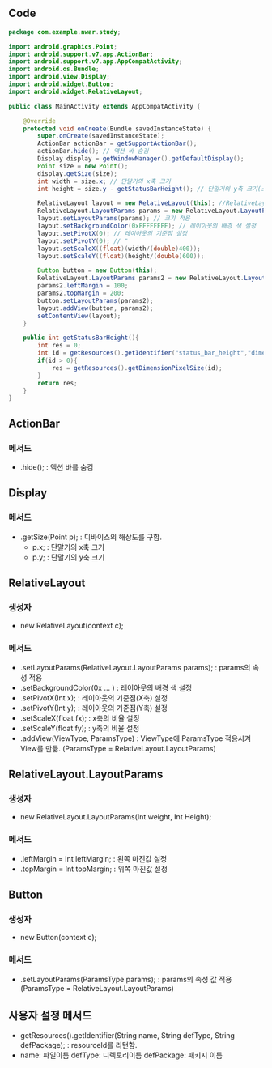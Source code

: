 ## Code

```java
package com.example.nwar.study;

import android.graphics.Point;
import android.support.v7.app.ActionBar;
import android.support.v7.app.AppCompatActivity;
import android.os.Bundle;
import android.view.Display;
import android.widget.Button;
import android.widget.RelativeLayout;

public class MainActivity extends AppCompatActivity {

    @Override 
    protected void onCreate(Bundle savedInstanceState) {
        super.onCreate(savedInstanceState);
        ActionBar actionBar = getSupportActionBar();
        actionBar.hide(); // 액션 바 숨김
        Display display = getWindowManager().getDefaultDisplay();
        Point size = new Point();
        display.getSize(size);
        int width = size.x; // 단말기의 x축 크기
        int height = size.y - getStatusBarHeight(); // 단말기의 y축 크기(스테이터스바 제외)

        RelativeLayout layout = new RelativeLayout(this); //RelativeLayout 생성
        RelativeLayout.LayoutParams params = new RelativeLayout.LayoutParams(400, 600); // RelativeLayout 크기 설정
        layout.setLayoutParams(params); // 크기 적용
        layout.setBackgroundColor(0xFFFFFFFF); // 레이아웃의 배경 색 설정
        layout.setPivotX(0); // 레이아웃의 기준점 설정
        layout.setPivotY(0); // "
        layout.setScaleX((float)(width/(double)400));
        layout.setScaleY((float)(height/(double)600));

        Button button = new Button(this);
        RelativeLayout.LayoutParams params2 = new RelativeLayout.LayoutParams(200, 100);
        params2.leftMargin = 100;
        params2.topMargin = 200;
        button.setLayoutParams(params2);
        layout.addView(button, params2);
        setContentView(layout);
    }

    public int getStatusBarHeight(){
        int res = 0;
        int id = getResources().getIdentifier("status_bar_height","dimen","android");
        if(id > 0){
            res = getResources().getDimensionPixelSize(id);
        }
        return res;
    }
}
```

## ActionBar

### 메서드
- .hide(); : 액션 바를 숨김

## Display

### 메서드
- .getSize(Point p); : 디바이스의 해상도를 구함.
    - p.x; : 단말기의 x축 크기
    - p.y; : 단말기의 y축 크기

## RelativeLayout

### 생성자
- new RelativeLayout(context c);

### 메서드
- .setLayoutParams(RelativeLayout.LayoutParams params); : params의 속성 적용
- .setBackgroundColor(0x ...  ) : 레이아웃의 배경 색 설정
- .setPivotX(Int x); : 레이아웃의 기준점(X축) 설정
- .setPivotY(Int y); : 레이아웃의 기준점(Y축) 설정
- .setScaleX(float fx); : x축의 비율 설정
- .setScaleY(float fy); : y축의 비율 설정
- .addView(ViewType, ParamsType) : ViewType에 ParamsType 적용시켜 View를 만듦. (ParamsType = RelativeLayout.LayoutParams)

## RelativeLayout.LayoutParams

### 생성자
- new RelativeLayout.LayoutParams(Int weight, Int Height);

### 메서드
- .leftMargin = Int leftMargin; : 왼쪽 마진값 설정
- .topMargin = Int topMargin; : 위쪽 마진값 설정

## Button

### 생성자
- new Button(context c);

### 메서드
- .setLayoutParams(ParamsType params); : params의 속성 값 적용(ParamsType = RelativeLayout.LayoutParams)

## 사용자 설정 메서드

- getResources().getIdentifier(String name, String defType, String defPackage); : resourceId를 리턴함.
- name: 파일이름 defType: 디렉토리이름 defPackage: 패키지 이름
